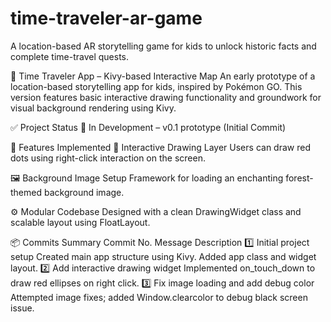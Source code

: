 # time-traveler-ar-game
A location-based AR storytelling game for kids to unlock historic facts and complete time-travel quests.

📱 Time Traveler App – Kivy-based Interactive Map
An early prototype of a location-based storytelling app for kids, inspired by Pokémon GO. This version features basic interactive drawing functionality and groundwork for visual background rendering using Kivy.

✅ Project Status
🧪 In Development – v0.1 prototype (Initial Commit)


🚀 Features Implemented
🎨 Interactive Drawing Layer
Users can draw red dots using right-click interaction on the screen.

🖼️ Background Image Setup
Framework for loading an enchanting forest-themed background image.

⚙️ Modular Codebase
Designed with a clean DrawingWidget class and scalable layout using FloatLayout.

📦 Commits Summary
Commit No.	Message	Description
1️⃣	Initial project setup	Created main app structure using Kivy. Added app class and widget layout.
2️⃣	Add interactive drawing widget	Implemented on_touch_down to draw red ellipses on right click.
3️⃣	Fix image loading and add debug color	Attempted image fixes; added Window.clearcolor to debug black screen issue.